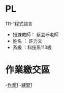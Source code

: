 # PL
111-1程式語言
- 授課教師： 蔡芸琤老師 
- 姓名 ： 許力文 
- 系級 ：科技系113級 

# 作業繳交區
-[作業1](https://github.com/HSULW/PL/blob/main/python01.ipynb)
-[練習1](https://github.com/HSULW/PL/blob/main/Ex1.ipynb)
